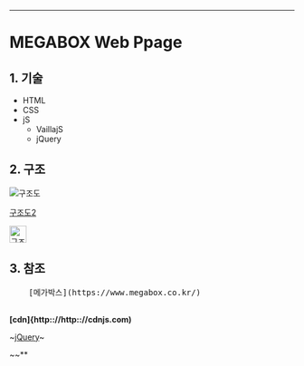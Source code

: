 ***

# MEGABOX Web Ppage

## 1. 기술
 * HTML
 * CSS
 * jS
   * VaillajS
   * jQuery

## 2. 구조
  ![구조도](https://github.com/seongmk/megabox/blob/master/images/poster05.jpg)
  
   [구조도2](https://github.com/seongmk/megabox/blob/master/images/poster10.jpg)
   
   <img width="30px" src="https://github.com/seongmk/megabox/blob/master/images/poster10.jpg" alt="구조도">
   
## 3. 참조

 <Pre>
    [메가박스](https://www.megabox.co.kr/)
 </Pre>
 
  **[cdn]{http:://http:://cdnjs.com)**
  
  ~[jQuery](http://www.jquery.com)~
  
  ~~**
 
 
  
  
